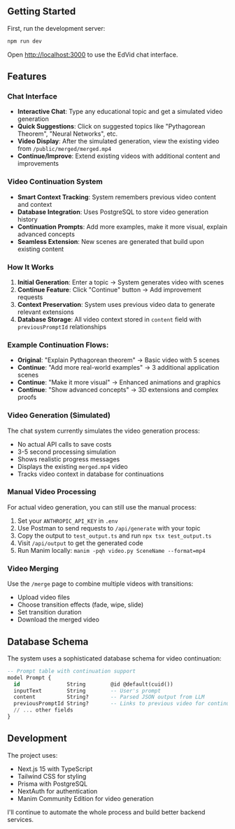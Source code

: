 ## Getting Started

First, run the development server:

```bash
npm run dev
```

Open [http://localhost:3000](http://localhost:3000) to use the EdVid chat interface.

## Features

### Chat Interface
- **Interactive Chat**: Type any educational topic and get a simulated video generation
- **Quick Suggestions**: Click on suggested topics like "Pythagorean Theorem", "Neural Networks", etc.
- **Video Display**: After the simulated generation, view the existing video from `/public/merged/merged.mp4`
- **Continue/Improve**: Extend existing videos with additional content and improvements

### Video Continuation System
- **Smart Context Tracking**: System remembers previous video content and context
- **Database Integration**: Uses PostgreSQL to store video generation history
- **Continuation Prompts**: Add more examples, make it more visual, explain advanced concepts
- **Seamless Extension**: New scenes are generated that build upon existing content

### How It Works
1. **Initial Generation**: Enter a topic → System generates video with scenes
2. **Continue Feature**: Click "Continue" button → Add improvement requests
3. **Context Preservation**: System uses previous video data to generate relevant extensions
4. **Database Storage**: All video context stored in `content` field with `previousPromptId` relationships

### Example Continuation Flows:
- **Original**: "Explain Pythagorean theorem" → Basic video with 5 scenes
- **Continue**: "Add more real-world examples" → 3 additional application scenes
- **Continue**: "Make it more visual" → Enhanced animations and graphics
- **Continue**: "Show advanced concepts" → 3D extensions and complex proofs

### Video Generation (Simulated)
The chat system currently simulates the video generation process:
- No actual API calls to save costs
- 3-5 second processing simulation
- Shows realistic progress messages
- Displays the existing `merged.mp4` video
- Tracks video context in database for continuations

### Manual Video Processing
For actual video generation, you can still use the manual process:

1. Set your `ANTHROPIC_API_KEY` in `.env`
2. Use Postman to send requests to `/api/generate` with your topic
3. Copy the output to `test_output.ts` and run `npx tsx test_output.ts`
4. Visit `/api/output` to get the generated code
5. Run Manim locally: `manim -pqh video.py SceneName --format=mp4`

### Video Merging
Use the `/merge` page to combine multiple videos with transitions:
- Upload video files
- Choose transition effects (fade, wipe, slide)
- Set transition duration
- Download the merged video

## Database Schema

The system uses a sophisticated database schema for video continuation:

```sql
-- Prompt table with continuation support
model Prompt {
  id               String        @id @default(cuid())
  inputText        String        -- User's prompt
  content          String?       -- Parsed JSON output from LLM
  previousPromptId String?       -- Links to previous video for continuation
  // ... other fields
}
```

## Development

The project uses:
- Next.js 15 with TypeScript
- Tailwind CSS for styling
- Prisma with PostgreSQL
- NextAuth for authentication
- Manim Community Edition for video generation

I'll continue to automate the whole process and build better backend services.